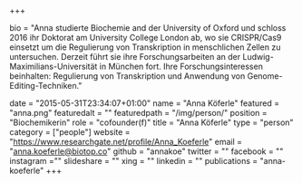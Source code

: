 +++

bio = "Anna studierte Biochemie and der University of Oxford und schloss 2016 ihr Doktorat am University College London ab, wo sie CRISPR/Cas9 einsetzt um die Regulierung von Transkription in menschlichen Zellen zu untersuchen. Derzeit führt sie ihre Forschungsarbeiten an der Ludwig-Maximilians-Universität in München fort. Ihre Forschungsinteressen beinhalten: Regulierung von Transkription und Anwendung von Genome-Editing-Techniken."

date = "2015-05-31T23:34:07+01:00"
name = "Anna Köferle"
featured = "anna.png"
featuredalt = ""
featuredpath = "/img/person/"
position = "Biochemikerin"
role = "cofounder(f)"
title = "Anna Köferle"
type = "person"
category = ["people"]
website = "https://www.researchgate.net/profile/Anna_Koeferle"
email = "anna.koeferle@biotop.co"
github = "annakoe"
twitter = ""
facebook = ""
instagram =""
slideshare = ""
xing = ""
linkedin = ""
publications = "anna-koeferle"
+++
